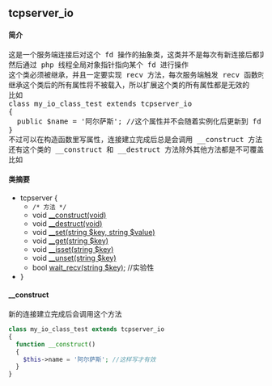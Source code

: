 ## tcpserver_io
#### 简介
<pre>
这是一个服务端连接后对这个 fd 操作的抽象类，这类并不是每次有新连接后都实例化一次，而是线程类初始化完成后紧跟着初始化一次
然后通过 php 线程全局对象指针指向某个 fd 进行操作
这个类必须被继承，并且一定要实现 recv 方法，每次服务端触发 recv 函数时候这个 fd 都至少有1个字节可读
继承这个类后的所有属性将不被载入，所以扩展这个类的所有属性都是无效的
比如
class my_io_class_test extends tcpserver_io
{
  public $name = '阿尔萨斯'; //这个属性并不会随着实例化后更新到 fd 的上下文
}
不过可以在构造函数里写属性，连接建立完成后总是会调用 __construct 方法
还有这个类的 __construct 和 __destruct 方法除外其他方法都是不可覆盖的
比如
</pre>
#### 类摘要
- tcpserver {
	- `/* 方法 */`
	- void [__construct(void)](tcpserver_io.md#__construct)
	- void [__destruct(void)](tcpserver_io.md#__destruct)
	- void [__set(string $key, string $value)](tcpserver_io.md#__set)
	- void [__get(string $key)](tcpserver_io.md#__get)
	- void [__isset(string $key)](tcpserver_io.md#__isset)
	- void [__unset(string $key)](tcpserver_io.md#__unset)
	- bool [wait_recv(string $key)](tcpserver_io.md#wait_recv); //实验性
- }
#### __construct
<pre>
新的连接建立完成后会调用这个方法
</pre>
```php
class my_io_class_test extends tcpserver_io
{
  function __construct()
  {
    $this->name = '阿尔萨斯'; //这样写才有效
  }
}
```
